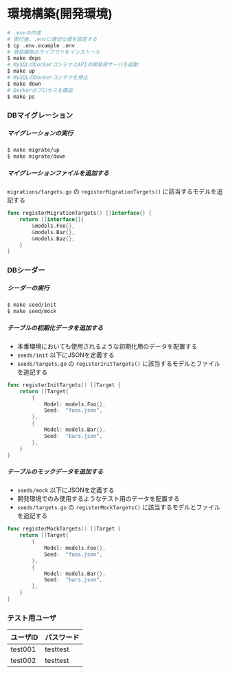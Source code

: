 # 環境構築(開発環境)

```bash
# .envの作成
# 実行後、.envに適切な値を設定する
$ cp .env.example .env
# 依存関係のライブラリをインストール
$ make deps
# MySQLのDockerコンテナとAPIの開発用サーバを起動
$ make up
# MySQLのDockerコンテナを停止
$ make down
# Dockerのプロセスを確認
$ make ps
```

### DBマイグレーション

##### マイグレーションの実行

```bash
$ make migrate/up
$ make migrate/down
```

##### マイグレーションファイルを追加する

`migrations/targets.go` の `registerMigrationTargets()` に該当するモデルを追記する

```go
func registerMigrationTargets() []interface{} {
	return []interface{}{
		&models.Foo{},
		&models.Bar{},
		&models.Baz{},
	}
}
```

### DBシーダー

##### シーダーの実行

```bash
$ make seed/init
$ make seed/mock
```

##### テーブルの初期化データを追加する

- 本番環境においても使用されるような初期化用のデータを配置する
- `seeds/init` 以下にJSONを定義する
- `seeds/targets.go` の `registerInitTargets()` に該当するモデルとファイルを追記する

```go
func registerInitTargets() []Target {
	return []Target{
		{
			Model: models.Foo{},
			Seed:  "foos.json",
		},
		{
			Model: models.Bar{},
			Seed:  "bars.json",
		},
	}
}
```

##### テーブルのモックデータを追加する

- `seeds/mock` 以下にJSONを定義する
- 開発環境でのみ使用するようなテスト用のデータを配置する
- `seeds/targets.go` の `registerMockTargets()` に該当するモデルとファイルを追記する

```go
func registerMockTargets() []Target {
	return []Target{
		{
			Model: models.Foo{},
			Seed:  "foos.json",
		},
		{
			Model: models.Bar{},
			Seed:  "bars.json",
		},
	}
}
```

### テスト用ユーザ

|ユーザID|パスワード|
|:--|:--|
|test001|testtest|
|test002|testtest|
